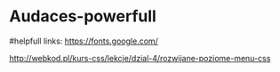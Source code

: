 # Audaces-powerfull

#helpfull links:
https://fonts.google.com/

http://webkod.pl/kurs-css/lekcje/dzial-4/rozwijane-poziome-menu-css
